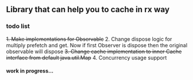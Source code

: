 ## Library that can help you to cache in rx way

### todo list
~~1. Make implementations for Observable~~
2. Change dispose logic for multiply prefetch and get. Now if first Observer is dispose then the original observable will dispose
~~3. Change cache implementation to inner Cache interface from default java.util.Map~~
4. Concurrency usage support
#### work in progress...